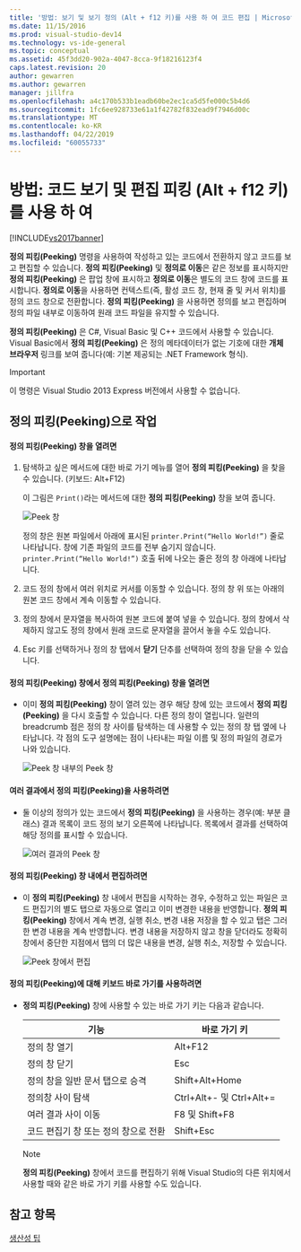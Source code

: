 ```yaml
---
title: '방법: 보기 및 보기 정의 (Alt + f12 키)를 사용 하 여 코드 편집 | Microsoft Docs'
ms.date: 11/15/2016
ms.prod: visual-studio-dev14
ms.technology: vs-ide-general
ms.topic: conceptual
ms.assetid: 45f3dd20-902a-4047-8cca-9f18216123f4
caps.latest.revision: 20
author: gewarren
ms.author: gewarren
manager: jillfra
ms.openlocfilehash: a4c170b533b1eadb60be2ec1ca5d5fe000c5b4d6
ms.sourcegitcommit: 1fc6ee928733e61a1f42782f832ead9f7946d00c
ms.translationtype: MT
ms.contentlocale: ko-KR
ms.lasthandoff: 04/22/2019
ms.locfileid: "60055733"
---
```

# <a name="how-to-view-and-edit-code-by-using-peek-definition-altf12"></a>방법: 코드 보기 및 편집 피킹 (Alt + f12 키)를 사용 하 여
[!INCLUDE[vs2017banner](../includes/vs2017banner.md)]

**정의 피킹(Peeking)** 명령을 사용하여 작성하고 있는 코드에서 전환하지 않고 코드를 보고 편집할 수 있습니다. **정의 피킹(Peeking)** 및 **정의로 이동**은 같은 정보를 표시하지만 **정의 피킹(Peeking)** 은 팝업 창에 표시하고 **정의로 이동**은 별도의 코드 창에 코드를 표시합니다. **정의로 이동**을 사용하면 컨텍스트(즉, 활성 코드 창, 현재 줄 및 커서 위치)를 정의 코드 창으로 전환합니다. **정의 피킹(Peeking)** 을 사용하면 정의를 보고 편집하며 정의 파일 내부로 이동하여 원래 코드 파일을 유지할 수 있습니다.  
  
 **정의 피킹(Peeking)** 은 C#, Visual Basic 및 C++ 코드에서 사용할 수 있습니다. Visual Basic에서 **정의 피킹(Peeking)** 은 정의 메타데이터가 없는 기호에 대한 **개체 브라우저** 링크를 보여 줍니다(예: 기본 제공되는 .NET Framework 형식).  
  
> [!IMPORTANT]
>  이 명령은 Visual Studio 2013 Express 버전에서 사용할 수 없습니다.  
  
## <a name="working-with-peek-definition"></a>정의 피킹(Peeking)으로 작업  
  
#### <a name="to-open-a-peek-definition-window"></a>정의 피킹(Peeking) 창을 열려면  
  
1. 탐색하고 싶은 메서드에 대한 바로 가기 메뉴를 열어 **정의 피킹(Peeking)** 을 찾을 수 있습니다. (키보드: Alt+F12)  
  
     이 그림은 `Print()`라는 메서드에 대한 **정의 피킹(Peeking)** 창을 보여 줍니다.  
  
     ![Peek 창](../ide/media/peekwindow.png "PeekWindow")  
  
     정의 창은 원본 파일에서 아래에 표시된 `printer.Print(“Hello World!”)` 줄로 나타납니다. 창에 기존 파일의 코드를 전부 숨기지 않습니다. `printer.Print(“Hello World!”)` 호출 뒤에 나오는 줄은 정의 창 아래에 나타납니다.  
  
2. 코드 정의 창에서 여러 위치로 커서를 이동할 수 있습니다. 정의 창 위 또는 아래의 원본 코드 창에서 계속 이동할 수 있습니다.  
  
3. 정의 창에서 문자열을 복사하여 원본 코드에 붙여 넣을 수 있습니다. 정의 창에서 삭제하지 않고도 정의 창에서 원래 코드로 문자열을 끌어서 놓을 수도 있습니다.  
  
4. Esc 키를 선택하거나 정의 창 탭에서 **닫기** 단추를 선택하여 정의 창을 닫을 수 있습니다.  
  
#### <a name="to-open-a-peek-definition-window-from-within-a-peek-definition-window"></a>정의 피킹(Peeking) 창에서 정의 피킹(Peeking) 창을 열려면  
  
- 이미 **정의 피킹(Peeking)** 창이 열려 있는 경우 해당 창에 있는 코드에서 **정의 피킹(Peeking)** 을 다시 호출할 수 있습니다. 다른 정의 창이 열립니다. 일련의 breadcrumb 점은 정의 창 사이를 탐색하는 데 사용할 수 있는 정의 창 탭 옆에 나타납니다. 각 점의 도구 설명에는 점이 나타내는 파일 이름 및 정의 파일의 경로가 나와 있습니다.  
  
     ![Peek 창 내부의 Peek 창](../ide/media/peekwithinpeek.png "PeekWithinPeek")  
  
#### <a name="to-use-peek-definition-with-multiple-results"></a>여러 결과에서 정의 피킹(Peeking)을 사용하려면  
  
- 둘 이상의 정의가 있는 코드에서 **정의 피킹(Peeking)** 을 사용하는 경우(예: 부분 클래스) 결과 목록이 코드 정의 보기 오른쪽에 나타납니다. 목록에서 결과를 선택하여 해당 정의를 표시할 수 있습니다.  
  
     ![여러 결과의 Peek 창](../ide/media/peekmultiple.png "PeekMultiple")  
  
#### <a name="to-edit-inside-the-peek-definition-window"></a>정의 피킹(Peeking) 창 내에서 편집하려면  
  
- 이 **정의 피킹(Peeking)** 창 내에서 편집을 시작하는 경우, 수정하고 있는 파일은 코드 편집기의 별도 탭으로 자동으로 열리고 이미 변경한 내용을 반영합니다. **정의 피킹(Peeking)** 창에서 계속 변경, 실행 취소, 변경 내용 저장을 할 수 있고 탭은 그러한 변경 내용을 계속 반영합니다. 변경 내용을 저장하지 않고 창을 닫더라도 정확히 창에서 중단한 지점에서 탭의 더 많은 내용을 변경, 실행 취소, 저장할 수 있습니다.  
  
     ![Peek 창에서 편집](../ide/media/peekedit.png "PeekEdit")  
  
#### <a name="to-use-keyboard-shortcuts-for-peek-definition"></a>정의 피킹(Peeking)에 대해 키보드 바로 가기를 사용하려면  
  
- **정의 피킹(Peeking)** 창에 사용할 수 있는 바로 가기 키는 다음과 같습니다.  
  
    |기능|바로 가기 키|  
    |-------------------|-----------------------|  
    |정의 창 열기|Alt+F12|  
    |정의 창 닫기|Esc|  
    |정의 창을 일반 문서 탭으로 승격|Shift+Alt+Home|  
    |정의창 사이 탐색|Ctrl+Alt+- 및 Ctrl+Alt+=|  
    |여러 결과 사이 이동|F8 및 Shift+F8|  
    |코드 편집기 창 또는 정의 창으로 전환|Shift+Esc|  
  
    > [!NOTE]
    >  **정의 피킹(Peeking)** 창에서 코드를 편집하기 위해 Visual Studio의 다른 위치에서 사용할 때와 같은 바로 가기 키를 사용할 수도 있습니다.  
  
## <a name="see-also"></a>참고 항목  
 [생산성 팁](../ide/productivity-tips-for-visual-studio.md)
